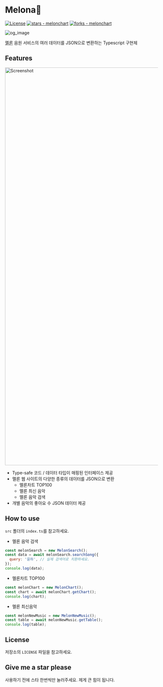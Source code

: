 # Melona🍈

[![License](https://img.shields.io/badge/License-MIT-blue)](#license)
[![stars - melonchart](https://img.shields.io/github/stars/vientorepublic/melonchart?style=social)](https://github.com/vientorepublic/melonchart)
[![forks - melonchart](https://img.shields.io/github/forks/vientorepublic/melonchart?style=social)](https://github.com/vientorepublic/melonchart)

![og_image](https://github.com/user-attachments/assets/fcf7f8af-3492-4b91-8ac6-9538094a65a5)

[멜론](https://www.melon.com/) 음원 서비스의 여러 데이터를 JSON으로 변환하는 Typescript 구현체

## Features

<img width="1312" alt="Screenshot" src="https://github.com/user-attachments/assets/79ac4846-2364-4314-806c-63a3c3c8c043" />

- Type-safe 코드 / 데이터 타입이 매핑된 인터페이스 제공
- 멜론 웹 사이트의 다양한 종류의 데이터를 JSON으로 변환
  - 멜론차트 TOP100
  - 멜론 최신 음악
  - 멜론 음악 검색
- 개별 음악의 좋아요 수 JSON 데이터 제공

## How to use

`src` 폴더의 `index.ts`를 참고하세요.

- 멜론 음악 검색

```javascript
const melonSearch = new MelonSearch();
const data = await melonSearch.searchSong({
  query: '윤하', // 실제 검색어로 치환하세요.
});
console.log(data);
```

- 멜론차트 TOP100

```javascript
const melonChart = new MelonChart();
const chart = await melonChart.getChart();
console.log(chart);
```

- 멜론 최신음악

```javascript
const melonNewMusic = new MelonNewMusic();
const table = await melonNewMusic.getTable();
console.log(table);
```

## License

저장소의 `LICENSE` 파일을 참고하세요.

## Give me a star please

사용하기 전에 스타 한번씩만 눌러주세요. 제게 큰 힘이 됩니다.
